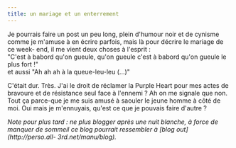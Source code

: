 ```yaml
---
title: un mariage et un enterrement
---
```


Je pourrais faire un post un peu long, plein d'humour noir et de cynisme comme
je m'amuse à en écrire parfois, mais là pour décrire le mariage de ce week-
end, il me vient deux choses à l'esprit :  
"C'est à babord qu'on gueule, qu'on gueule c'est à babord qu'on gueule le plus
fort !"  
et aussi "Ah ah ah à la queue-leu-leu (...)"

C'était dur. Très. J'ai le droit de réclamer la Purple Heart pour mes actes de
bravoure et de résistance seul face à l'ennemi ? Ah on me signale que non.
Tout ça parce-que je me suis amusé à saouler le jeune homme à côté de moi. Oui
mais je m'ennuyais, qu'est ce que je pouvais faire d'autre ?

_Note pour plus tard : ne plus blogger après une nuit blanche, à force de
manquer de sommeil ce blog pourrait ressembler à [blog out](http://perso.all-
3rd.net/manu/blog)._


